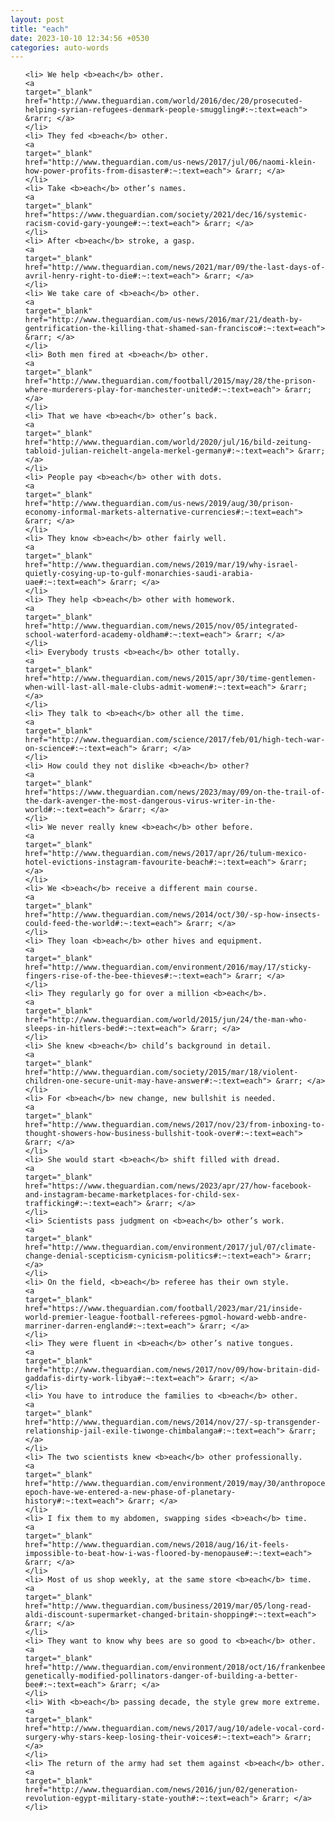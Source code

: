 ```yaml
---
layout: post
title: "each"
date: 2023-10-10 12:34:56 +0530
categories: auto-words
---
```

<ol>

    <li> We help <b>each</b> other.
    <a 
    target="_blank" 
    href="http://www.theguardian.com/world/2016/dec/20/prosecuted-helping-syrian-refugees-denmark-people-smuggling#:~:text=each"> &rarr; </a>
    </li>
    <li> They fed <b>each</b> other.
    <a 
    target="_blank" 
    href="http://www.theguardian.com/us-news/2017/jul/06/naomi-klein-how-power-profits-from-disaster#:~:text=each"> &rarr; </a>
    </li>
    <li> Take <b>each</b> other’s names.
    <a 
    target="_blank" 
    href="https://www.theguardian.com/society/2021/dec/16/systemic-racism-covid-gary-younge#:~:text=each"> &rarr; </a>
    </li>
    <li> After <b>each</b> stroke, a gasp.
    <a 
    target="_blank" 
    href="http://www.theguardian.com/news/2021/mar/09/the-last-days-of-avril-henry-right-to-die#:~:text=each"> &rarr; </a>
    </li>
    <li> We take care of <b>each</b> other.
    <a 
    target="_blank" 
    href="http://www.theguardian.com/us-news/2016/mar/21/death-by-gentrification-the-killing-that-shamed-san-francisco#:~:text=each"> &rarr; </a>
    </li>
    <li> Both men fired at <b>each</b> other.
    <a 
    target="_blank" 
    href="http://www.theguardian.com/football/2015/may/28/the-prison-where-murderers-play-for-manchester-united#:~:text=each"> &rarr; </a>
    </li>
    <li> That we have <b>each</b> other’s back.
    <a 
    target="_blank" 
    href="http://www.theguardian.com/world/2020/jul/16/bild-zeitung-tabloid-julian-reichelt-angela-merkel-germany#:~:text=each"> &rarr; </a>
    </li>
    <li> People pay <b>each</b> other with dots.
    <a 
    target="_blank" 
    href="http://www.theguardian.com/us-news/2019/aug/30/prison-economy-informal-markets-alternative-currencies#:~:text=each"> &rarr; </a>
    </li>
    <li> They know <b>each</b> other fairly well.
    <a 
    target="_blank" 
    href="http://www.theguardian.com/news/2019/mar/19/why-israel-quietly-cosying-up-to-gulf-monarchies-saudi-arabia-uae#:~:text=each"> &rarr; </a>
    </li>
    <li> They help <b>each</b> other with homework.
    <a 
    target="_blank" 
    href="http://www.theguardian.com/news/2015/nov/05/integrated-school-waterford-academy-oldham#:~:text=each"> &rarr; </a>
    </li>
    <li> Everybody trusts <b>each</b> other totally.
    <a 
    target="_blank" 
    href="http://www.theguardian.com/news/2015/apr/30/time-gentlemen-when-will-last-all-male-clubs-admit-women#:~:text=each"> &rarr; </a>
    </li>
    <li> They talk to <b>each</b> other all the time.
    <a 
    target="_blank" 
    href="http://www.theguardian.com/science/2017/feb/01/high-tech-war-on-science#:~:text=each"> &rarr; </a>
    </li>
    <li> How could they not dislike <b>each</b> other?
    <a 
    target="_blank" 
    href="https://www.theguardian.com/news/2023/may/09/on-the-trail-of-the-dark-avenger-the-most-dangerous-virus-writer-in-the-world#:~:text=each"> &rarr; </a>
    </li>
    <li> We never really knew <b>each</b> other before.
    <a 
    target="_blank" 
    href="http://www.theguardian.com/news/2017/apr/26/tulum-mexico-hotel-evictions-instagram-favourite-beach#:~:text=each"> &rarr; </a>
    </li>
    <li> We <b>each</b> receive a different main course.
    <a 
    target="_blank" 
    href="http://www.theguardian.com/news/2014/oct/30/-sp-how-insects-could-feed-the-world#:~:text=each"> &rarr; </a>
    </li>
    <li> They loan <b>each</b> other hives and equipment.
    <a 
    target="_blank" 
    href="http://www.theguardian.com/environment/2016/may/17/sticky-fingers-rise-of-the-bee-thieves#:~:text=each"> &rarr; </a>
    </li>
    <li> They regularly go for over a million <b>each</b>.
    <a 
    target="_blank" 
    href="http://www.theguardian.com/world/2015/jun/24/the-man-who-sleeps-in-hitlers-bed#:~:text=each"> &rarr; </a>
    </li>
    <li> She knew <b>each</b> child’s background in detail.
    <a 
    target="_blank" 
    href="http://www.theguardian.com/society/2015/mar/18/violent-children-one-secure-unit-may-have-answer#:~:text=each"> &rarr; </a>
    </li>
    <li> For <b>each</b> new change, new bullshit is needed.
    <a 
    target="_blank" 
    href="http://www.theguardian.com/news/2017/nov/23/from-inboxing-to-thought-showers-how-business-bullshit-took-over#:~:text=each"> &rarr; </a>
    </li>
    <li> She would start <b>each</b> shift filled with dread.
    <a 
    target="_blank" 
    href="https://www.theguardian.com/news/2023/apr/27/how-facebook-and-instagram-became-marketplaces-for-child-sex-trafficking#:~:text=each"> &rarr; </a>
    </li>
    <li> Scientists pass judgment on <b>each</b> other’s work.
    <a 
    target="_blank" 
    href="http://www.theguardian.com/environment/2017/jul/07/climate-change-denial-scepticism-cynicism-politics#:~:text=each"> &rarr; </a>
    </li>
    <li> On the field, <b>each</b> referee has their own style.
    <a 
    target="_blank" 
    href="https://www.theguardian.com/football/2023/mar/21/inside-world-premier-league-football-referees-pgmol-howard-webb-andre-marriner-darren-england#:~:text=each"> &rarr; </a>
    </li>
    <li> They were fluent in <b>each</b> other’s native tongues.
    <a 
    target="_blank" 
    href="http://www.theguardian.com/news/2017/nov/09/how-britain-did-gaddafis-dirty-work-libya#:~:text=each"> &rarr; </a>
    </li>
    <li> You have to introduce the families to <b>each</b> other.
    <a 
    target="_blank" 
    href="http://www.theguardian.com/news/2014/nov/27/-sp-transgender-relationship-jail-exile-tiwonge-chimbalanga#:~:text=each"> &rarr; </a>
    </li>
    <li> The two scientists knew <b>each</b> other professionally.
    <a 
    target="_blank" 
    href="http://www.theguardian.com/environment/2019/may/30/anthropocene-epoch-have-we-entered-a-new-phase-of-planetary-history#:~:text=each"> &rarr; </a>
    </li>
    <li> I fix them to my abdomen, swapping sides <b>each</b> time.
    <a 
    target="_blank" 
    href="http://www.theguardian.com/news/2018/aug/16/it-feels-impossible-to-beat-how-i-was-floored-by-menopause#:~:text=each"> &rarr; </a>
    </li>
    <li> Most of us shop weekly, at the same store <b>each</b> time.
    <a 
    target="_blank" 
    href="http://www.theguardian.com/business/2019/mar/05/long-read-aldi-discount-supermarket-changed-britain-shopping#:~:text=each"> &rarr; </a>
    </li>
    <li> They want to know why bees are so good to <b>each</b> other.
    <a 
    target="_blank" 
    href="http://www.theguardian.com/environment/2018/oct/16/frankenbees-genetically-modified-pollinators-danger-of-building-a-better-bee#:~:text=each"> &rarr; </a>
    </li>
    <li> With <b>each</b> passing decade, the style grew more extreme.
    <a 
    target="_blank" 
    href="http://www.theguardian.com/news/2017/aug/10/adele-vocal-cord-surgery-why-stars-keep-losing-their-voices#:~:text=each"> &rarr; </a>
    </li>
    <li> The return of the army had set them against <b>each</b> other.
    <a 
    target="_blank" 
    href="http://www.theguardian.com/news/2016/jun/02/generation-revolution-egypt-military-state-youth#:~:text=each"> &rarr; </a>
    </li>
